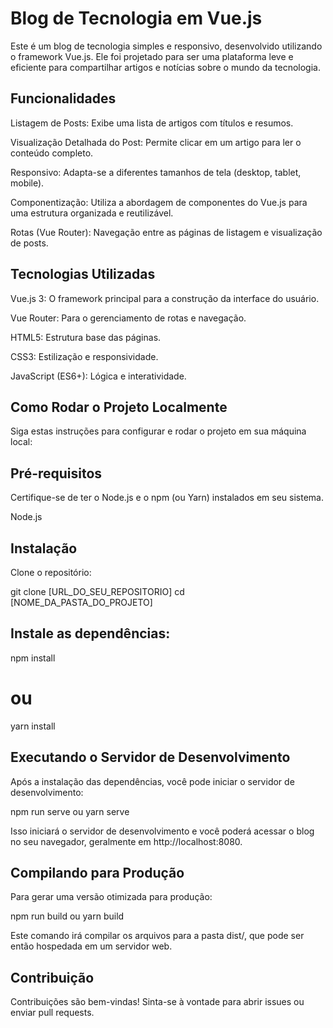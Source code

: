 # Blog de Tecnologia em Vue.js
Este é um blog de tecnologia simples e responsivo, desenvolvido utilizando o framework Vue.js. Ele foi projetado para ser uma plataforma leve e eficiente para compartilhar artigos e notícias sobre o mundo da tecnologia.

## Funcionalidades
Listagem de Posts: Exibe uma lista de artigos com títulos e resumos.

Visualização Detalhada do Post: Permite clicar em um artigo para ler o conteúdo completo.

Responsivo: Adapta-se a diferentes tamanhos de tela (desktop, tablet, mobile).

Componentização: Utiliza a abordagem de componentes do Vue.js para uma estrutura organizada e reutilizável.

Rotas (Vue Router): Navegação entre as páginas de listagem e visualização de posts.

## Tecnologias Utilizadas
Vue.js 3: O framework principal para a construção da interface do usuário.

Vue Router: Para o gerenciamento de rotas e navegação.

HTML5: Estrutura base das páginas.

CSS3: Estilização e responsividade.

JavaScript (ES6+): Lógica e interatividade.

## Como Rodar o Projeto Localmente
Siga estas instruções para configurar e rodar o projeto em sua máquina local:

## Pré-requisitos
Certifique-se de ter o Node.js e o npm (ou Yarn) instalados em seu sistema.

Node.js

## Instalação
Clone o repositório:

git clone [URL_DO_SEU_REPOSITORIO]
cd [NOME_DA_PASTA_DO_PROJETO]

## Instale as dependências:

npm install
# ou
yarn install

## Executando o Servidor de Desenvolvimento
Após a instalação das dependências, você pode iniciar o servidor de desenvolvimento:

npm run serve
ou
yarn serve

Isso iniciará o servidor de desenvolvimento e você poderá acessar o blog no seu navegador, geralmente em http://localhost:8080.

## Compilando para Produção
Para gerar uma versão otimizada para produção:

npm run build
ou
yarn build

Este comando irá compilar os arquivos para a pasta dist/, que pode ser então hospedada em um servidor web.


## Contribuição
Contribuições são bem-vindas! Sinta-se à vontade para abrir issues ou enviar pull requests.
